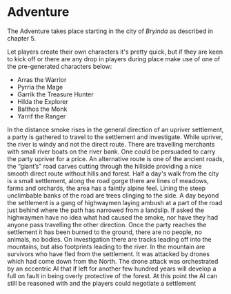 # Adventure

The Adventure takes place starting in the city of *Bryinda* as described in chapter 5.

Let players create their own characters it's pretty quick, but if they are keen to kick off
or there are any drop in players during place make use of one of the pre-generated characters below:

* Arras the Warrior
* Pyrria the Mage
* Garrik the Treasure Hunter
* Hilda the Explorer
* Balthos the Monk
* Yarrif the Ranger

In the distance smoke rises in the general direction of an upriver settlement, a party is gathered to travel to the settlement and investigate.
While upriver, the river is windy and not the direct route. There are travelling merchants with small river boats on the river bank. One could be persuaded to carry the party upriver for a price.
An alternative route is one of the ancient roads, the “giant’s” road carves cutting through the hillside providing a nice smooth direct route without hills and forest. Half a day's walk from the city is a small settlement, along the road gorge there are lines of meadows, farms and orchards, the area has a faintly alpine feel. Lining the steep unclimbable banks of the road are trees clinging to the side.
A day beyond the settlement is a gang of highwaymen laying ambush at a part of the road just behind where the path has narrowed from a landslip.
If asked the highwaymen have no idea what had caused the smoke, nor have they had anyone pass travelling the other direction.
Once the party reaches the settlement it has been burned to the ground, there are no people, no animals, no bodies. On investigation there are tracks leading off into the mountains, but also footprints leading to the river.
In the mountain are survivors who have fled from the settlement. It was attacked by drones which had come down from the North.
The drone attack was orchestrated by an eccentric AI that if left for another few hundred years will develop a full on fault in being overly protective of the forest. At this point the AI can still be reasoned with and the players could negotiate a settlement
